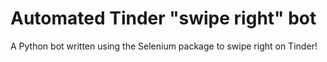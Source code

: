 # Automated Tinder "swipe right" bot
A Python bot written using the Selenium package to swipe right on Tinder!

